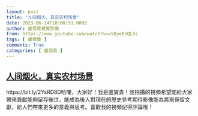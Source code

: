 ```yaml
---
layout: post
title: "人间烟火，真实农村场景"
date: 2023-06-14T10:00:51.000Z
author: 盧保貴視覺影像
from: https://www.youtube.com/watch?v=v5Oye0SQL5s
tags: [ 盧保貴 ]
comments: True
categories: [ 盧保貴 ]
---
```

<!--1686736851000-->
[人间烟火，真实农村场景](https://www.youtube.com/watch?v=v5Oye0SQL5s)
------

<div>
https://bit.ly/2YsRD8D哈嘍，大家好！我是盧寶貴！我拍攝的視頻希望能給大家帶來貢獻能夠留存後世，能成為後人對現在的歷史參考期待影像能為將來保留文獻，給人們帶來更多的意義與思考。喜歡我的視頻記得評論哦！
</div>
